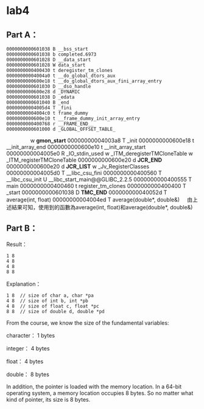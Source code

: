 # lab4

Part A：
--------------------
    0000000000601038 B __bss_start
    0000000000601038 b completed.6973
    0000000000601028 D __data_start
    0000000000601028 W data_start
    0000000000400430 t deregister_tm_clones
    00000000004004a0 t __do_global_dtors_aux
    0000000000600e18 t __do_global_dtors_aux_fini_array_entry
    0000000000601030 D __dso_handle
    0000000000600e28 d _DYNAMIC
    0000000000601038 D _edata
    0000000000601040 B _end
    00000000004005d4 T _fini
    00000000004004c0 t frame_dummy  
    0000000000600e10 t __frame_dummy_init_array_entry
    0000000000400768 r __FRAME_END__
    0000000000601000 d _GLOBAL_OFFSET_TABLE_
                     w __gmon_start__
    00000000004003a8 T _init
    0000000000600e18 t __init_array_end
    0000000000600e10 t __init_array_start
    00000000004005e0 R _IO_stdin_used
                     w _ITM_deregisterTMCloneTable
                     w _ITM_registerTMCloneTable
    0000000000600e20 d __JCR_END__
    0000000000600e20 d __JCR_LIST__
                     w _Jv_RegisterClasses
    00000000004005d0 T __libc_csu_fini
    0000000000400560 T __libc_csu_init
                     U __libc_start_main@@GLIBC_2.2.5
    0000000000400555 T main
    0000000000400460 t register_tm_clones
    0000000000400400 T _start
    0000000000601038 D __TMC_END__
    000000000040052d T average(int, float)
    00000000004004ed T average(double*, double&)
    
由上述結果可知，使用到的函數為average(int, float)和average(double*, double&)


Part B：
--------------------

Result：

    1 8
    4 8
    4 8
    8 8

Explanation：

    1 8  // size of char a, char *pa
    4 8  // size of int b, int *pb
    4 8  // size of float c, float *pc
    8 8  // size of double d, double *pd

From the course, we know the size of the fundamental variables:

character： 1 bytes

integer： 4 bytes

float： 4 bytes

double： 8 bytes

In addition, the pointer is loaded with the memory location. In a 64-bit operating system, a memory location occupies 8 bytes. So no matter what kind of pointer, its size is 8 bytes.
